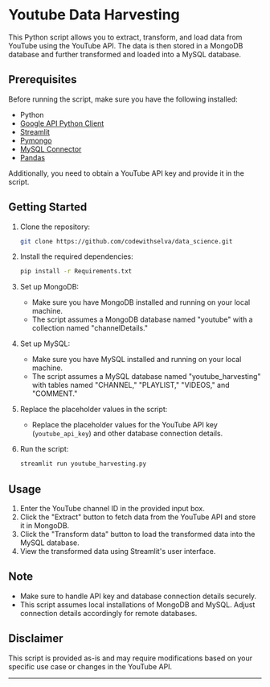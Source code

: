 # Youtube Data Harvesting

This Python script allows you to extract, transform, and load data from YouTube using the YouTube API. The data is then stored in a MongoDB database and further transformed and loaded into a MySQL database.

## Prerequisites
Before running the script, make sure you have the following installed:

- Python
- [Google API Python Client](https://github.com/googleapis/google-api-python-client)
- [Streamlit](https://streamlit.io/)
- [Pymongo](https://pymongo.readthedocs.io/en/stable/)
- [MySQL Connector](https://pypi.org/project/mysql-connector-python/)
- [Pandas](https://pandas.pydata.org/)

Additionally, you need to obtain a YouTube API key and provide it in the script.

## Getting Started

1. Clone the repository:

   ```bash
   git clone https://github.com/codewithselva/data_science.git
   ```

2. Install the required dependencies:

   ```bash
   pip install -r Requirements.txt
   ```

3. Set up MongoDB:

   - Make sure you have MongoDB installed and running on your local machine.
   - The script assumes a MongoDB database named "youtube" with a collection named "channelDetails."

4. Set up MySQL:

   - Make sure you have MySQL installed and running on your local machine.
   - The script assumes a MySQL database named "youtube_harvesting" with tables named "CHANNEL," "PLAYLIST," "VIDEOS," and "COMMENT."

5. Replace the placeholder values in the script:

   - Replace the placeholder values for the YouTube API key (`youtube_api_key`) and other database connection details.

6. Run the script:

   ```bash
   streamlit run youtube_harvesting.py
   ```

## Usage

1. Enter the YouTube channel ID in the provided input box.
2. Click the "Extract" button to fetch data from the YouTube API and store it in MongoDB.
3. Click the "Transform data" button to load the transformed data into the MySQL database.
4. View the transformed data using Streamlit's user interface.

## Note

- Make sure to handle API key and database connection details securely.
- This script assumes local installations of MongoDB and MySQL. Adjust connection details accordingly for remote databases.

## Disclaimer

This script is provided as-is and may require modifications based on your specific use case or changes in the YouTube API.

---
